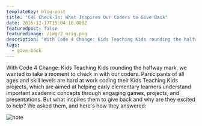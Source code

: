 ```yaml
---
templateKey: blog-post
title: "C4C Check-In: What Inspires Our Coders to Give Back"
date: 2016-12-17T15:04:10.000Z
featuredpost: false
featuredimage: /img/2_orig.png
description: "With Code 4 Change: Kids Teaching Kids rounding the halfway mark, we wanted to take a moment to check in with our coders. Participants of all ages and skill levels are hard at work coding their Kids Teaching Kids projects, which are aimed at helping early elementary learners understand important academic concepts through engaging games, projects, and presentations. But what inspires them to give back and why are they excited to help? We asked them, and here's how they answered:."
tags:
  - give-back
---
```


With Code 4 Change: Kids Teaching Kids rounding the halfway mark, we wanted to take a moment to check in with our coders. Participants of all ages and skill levels are hard at work coding their Kids Teaching Kids projects, which are aimed at helping early elementary learners understand important academic concepts through engaging games, projects, and presentations. But what inspires them to give back and why are they excited to help? We asked them, and here's how they answered:

![note](/img/2_orig.png)
